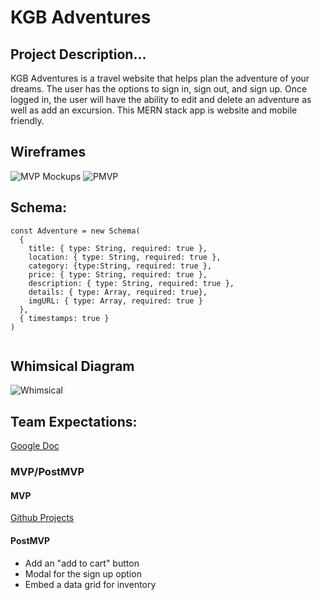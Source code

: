 # KGB Adventures


## Project Description...

KGB Adventures is a travel website that helps plan the adventure of your dreams. The user has the options to sign in, sign out, and sign up. Once logged in, the user will have the ability to edit and delete an adventure as well as add an excursion. This MERN stack app is website and mobile friendly.

## Wireframes
![MVP Mockups](https://ibb.co/qppTdS7)
![PMVP](https://ibb.co/ZVFgmzy)

## Schema:

```
const Adventure = new Schema(
  {
    title: { type: String, required: true },
    location: { type: String, required: true },
    category: {type:String, required: true },
    price: { type: String, required: true },
    description: { type: String, required: true },
    details: { type: Array, required: true},
    imgURL: { type: Array, required: true }
  },
  { timestamps: true }
)
 
```

## Whimsical Diagram
![Whimsical](https://whimsical.com/kgb-adventures-flow-5jdycxhvXYHpgH67EB4Gd4)

## Team Expectations:
[Google Doc](https://docs.google.com/document/d/1LLPvfZ1UdFtXFbPLtWd30ALIpCsPzNmO8_Wz-IJZUpY/edit?usp=sharing)

### MVP/PostMVP

#### MVP 
[Github Projects](https://github.com/Katiana-lee/kgbAdventures/projects/1?add_cards_query=is%3Aopen)

#### PostMVP  
- Add an "add to cart" button
- Modal for the sign up option
- Embed a data grid for inventory







